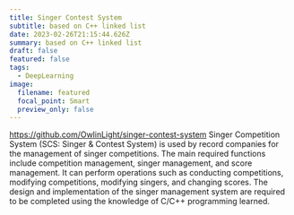 ```yaml
---
title: Singer Contest System
subtitle: based on C++ linked list
date: 2023-02-26T21:15:44.626Z
summary: based on C++ linked list
draft: false
featured: false
tags:
  - DeepLearning
image:
  filename: featured
  focal_point: Smart
  preview_only: false
---
```

<i class="fab fa-github"></i><https://github.com/OwlinLight/singer-contest-system>
Singer Competition System (SCS: Singer & Contest System) is used by record companies for the management of singer competitions. The main required functions include competition management, singer management, and score management. It can perform operations such as conducting competitions, modifying competitions, modifying singers, and changing scores. The design and implementation of the singer management system are required to be completed using the knowledge of C/C++ programming learned.